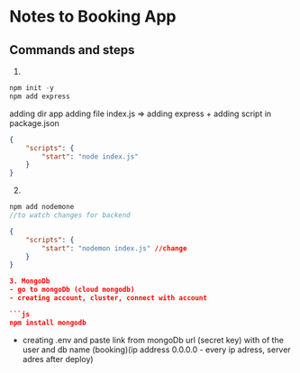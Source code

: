 # Notes to Booking App


## Commands and steps
1. 
```js
npm init -y
npm add express
```
adding dir app
adding file index.js => adding express + adding script in package.json
```json
{
    "scripts": {
        "start": "node index.js"
    }
}
```
2.
```js
npm add nodemone
//to watch changes for backend
```
```json
{
    "scripts": {
        "start": "nodemon index.js" //change
    }
}

3. MongoDb
- go to mongoDb (cloud mongodb)
- creating account, cluster, connect with account

```js
npm install mongodb
```
- creating .env and paste link from mongoDb url (secret key) with <password> of the user and db name (booking)(ip address 0.0.0.0 - every ip adress, server adres after deploy)